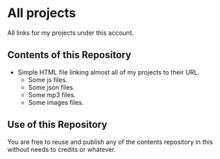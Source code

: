 # All projects
All links for my projects under this account.

## Contents of this Repository

- Simple HTML file linking almost all of my projects to their URL.
  - Some js files.
  - Some json files.
  - Some mp3 files.
  - Some images files.

## Use of this Repository
You are free to reuse and publish any of the contents repository in this without needs to credits or whatever.
